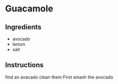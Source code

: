 # Guacamole
## Ingredients
* avocado
* lemon
* salt
## Instructions
find an avacado
clean them
First smash the avocado

